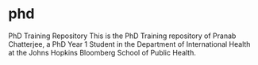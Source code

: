 # phd
PhD Training Repository
This is the PhD Training repository of Pranab Chatterjee, a PhD Year 1 Student in the Department of International Health at the Johns Hopkins Bloomberg School of Public Health.
